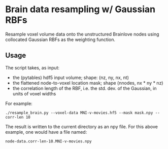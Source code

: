 # Brain data resampling w/ Gaussian RBFs

Resample voxel volume data onto the unstructured Brainlove nodes using
collocated Gaussian RBFs as the weighting function.

## Usage

The script takes, as input:
* the (pytables) hdf5 input volume; shape: (nz, ny, nx, nt)
* the flattened node-to-voxel location mask; shape (nnodes, nx * ny * nz)
* the correlation length of the RBF, i.e. the std. dev. of the Gaussian, in
  units of voxel widths

For example:

    ./resample_brain.py --voxel-data MNI-v-movies.hf5 --mask mask.npy --corr-len 10

The result is written to the current directory as an npy file. For this above
example, one would have a file named:

    node-data.corr-len-10.MNI-v-movies.npy
